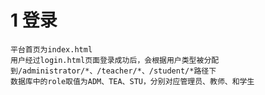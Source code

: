 # 1 登录
    平台首页为index.html
    用户经过login.html页面登录成功后，会根据用户类型被分配到/administrator/*、/teacher/*、/student/*路径下
    数据库中的role取值为ADM、TEA、STU，分别对应管理员、教师、和学生